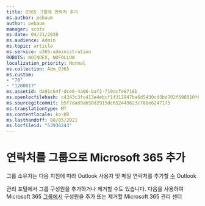 ```yaml
---
title: O365 그룹에 연락처 추가
ms.author: pebaum
author: pebaum
manager: scotv
ms.date: 04/21/2020
ms.audience: Admin
ms.topic: article
ms.service: o365-administration
ROBOTS: NOINDEX, NOFOLLOW
localization_priority: Normal
ms.collection: Adm_O365
ms.custom:
- "78"
- "1200017"
ms.assetid: da91c64f-dce0-4a06-baf2-f19dcfe8716b
ms.openlocfilehash: c4343c3fc413e4ebcf1f311947ba6d5430cd3bd702f698010f6ba20a0ff71280
ms.sourcegitcommit: b5f7da89a650d2915dc652449623c78be6247175
ms.translationtype: MT
ms.contentlocale: ko-KR
ms.lasthandoff: 08/05/2021
ms.locfileid: "53936243"
---
```

# <a name="add-contacts-to-a-microsoft-365-group"></a>연락처를 그룹으로 Microsoft 365 추가

그룹 소유자는 다음 지침에 따라 Outlook 사용자 및 메일 연락처를 추가할 [수](https://support.office.com/article/3b650f4a-5c9b-4f94-a1bb-0cca4b1091de?wt.mc_id=add_contacts_group.aspx) Outlook
  
관리 포털에서 그룹 구성원을 추가하거나 제거할 수도 있습니다. 다음을 사용하여 Microsoft 365 [그룹에서](/microsoft-365/admin/create-groups/add-or-remove-members-from-groups) 구성원을 추가 또는 제거할 Microsoft 365 관리 센터